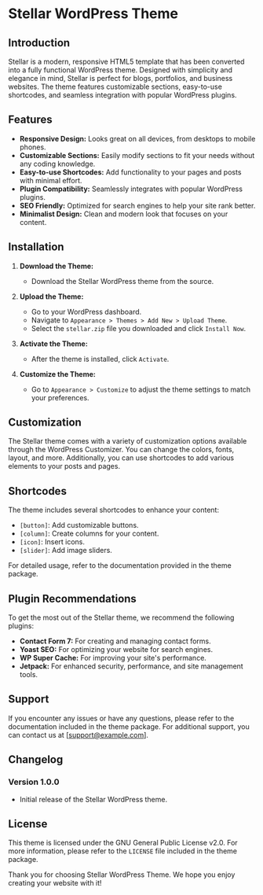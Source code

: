# Stellar WordPress Theme

## Introduction
Stellar is a modern, responsive HTML5 template that has been converted into a fully functional WordPress theme. Designed with simplicity and elegance in mind, Stellar is perfect for blogs, portfolios, and business websites. The theme features customizable sections, easy-to-use shortcodes, and seamless integration with popular WordPress plugins.

## Features
- **Responsive Design:** Looks great on all devices, from desktops to mobile phones.
- **Customizable Sections:** Easily modify sections to fit your needs without any coding knowledge.
- **Easy-to-use Shortcodes:** Add functionality to your pages and posts with minimal effort.
- **Plugin Compatibility:** Seamlessly integrates with popular WordPress plugins.
- **SEO Friendly:** Optimized for search engines to help your site rank better.
- **Minimalist Design:** Clean and modern look that focuses on your content.

## Installation
1. **Download the Theme:**
   - Download the Stellar WordPress theme from the source.

2. **Upload the Theme:**
   - Go to your WordPress dashboard.
   - Navigate to `Appearance > Themes > Add New > Upload Theme`.
   - Select the `stellar.zip` file you downloaded and click `Install Now`.

3. **Activate the Theme:**
   - After the theme is installed, click `Activate`.

4. **Customize the Theme:**
   - Go to `Appearance > Customize` to adjust the theme settings to match your preferences.

## Customization
The Stellar theme comes with a variety of customization options available through the WordPress Customizer. You can change the colors, fonts, layout, and more. Additionally, you can use shortcodes to add various elements to your posts and pages.

## Shortcodes
The theme includes several shortcodes to enhance your content:
- `[button]`: Add customizable buttons.
- `[column]`: Create columns for your content.
- `[icon]`: Insert icons.
- `[slider]`: Add image sliders.

For detailed usage, refer to the documentation provided in the theme package.

## Plugin Recommendations
To get the most out of the Stellar theme, we recommend the following plugins:
- **Contact Form 7:** For creating and managing contact forms.
- **Yoast SEO:** For optimizing your website for search engines.
- **WP Super Cache:** For improving your site's performance.
- **Jetpack:** For enhanced security, performance, and site management tools.

## Support
If you encounter any issues or have any questions, please refer to the documentation included in the theme package. For additional support, you can contact us at [support@example.com].

## Changelog
### Version 1.0.0
- Initial release of the Stellar WordPress theme.

## License
This theme is licensed under the GNU General Public License v2.0. For more information, please refer to the `LICENSE` file included in the theme package.

Thank you for choosing Stellar WordPress Theme. We hope you enjoy creating your website with it!
